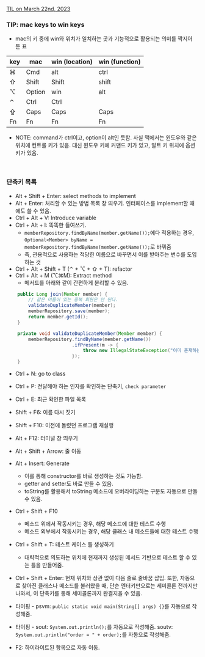 [TIL on March 22nd, 2023](../../TIL/2023/03/03-22-2023.md)
### TIP: mac keys to win keys
* mac의 키 중에 win와 위치가 일치하는 곳과 기능적으로 활용되는 의미를 짝지어 둔 표

|key| mac   | win (location)   | win (function) |
|---|-------|------------------|----------------|
|⌘ | Cmd   | alt              | ctrl           |
|⇧  | Shift | Shift            | shift          |
|⌥ | Option | win             | alt            |
|⌃  | Ctrl  | Ctrl             |                |
|⇪  | Caps  | Caps             | Caps           |
|Fn | Fn    | Fn               | Fn             |
* NOTE: command가 ctrl이고, option이 alt인 듯함. 사실 맥에서는 윈도우와 같은 위치에 컨트롤 키가 있음. 대신 윈도우 키에 커맨드 키가 있고, 알트 키 위치에 옵션 키가 있음.
<br>

### 단축키 목록
* Alt + Shift + Enter: select methods to implement
* Alt + Enter: 처리할 수 있는 방법 목록 창 띄우기. 인터페이스를 implement할 때에도 쓸 수 있음.
* Ctrl + Alt + V: Introduce variable
* Ctrl + Alt + I: 똑똑한 들여쓰기.
  - `memberRepository.findByName(member.getName());`에다 적용하는 경우, `Optional<Member> byName = memberRepository.findByName(member.getName());`로 바꿔줌
  - 즉, 관용적으로 사용하는 적당한 이름으로 바꾸면서 이를 받아주는 변수를 도입하는 것
* Ctrl + Alt + Shift + T (⌃ + ⌥ + ⇧ + T): refactor
* Ctrl + Alt + M (⌥⌘M): Extract method
  - 메서드를 아래와 같이 간편하게 분리할 수 있음.

```java
    public Long join(Member member) {
        // 같은 이름이 있는 중복 회원은 안 된다.
        validateDuplicateMember(member);
        memberRepository.save(member);
        return member.getId();
    }

    private void validateDuplicateMember(Member member) {
        memberRepository.findByName(member.getName())
                        .ifPresent(m -> {
                            throw new IllegalStateException("이미 존재하는 회원입니다.");
                        });
    }
```

* Ctrl + N: go to class
* Ctrl + P: 전달해야 하는 인자를 확인하는 단축키, `check parameter` 
* Ctrl + E: 최근 확인한 파일 목록

* Shift + F6: 이름 다시 짓기
* Shift + F10: 이전에 돌렸던 프로그램 재실행

* Alt + F12: 터미널 창 띄우기
* Alt + Shift + Arrow: 줄 이동
* Alt + Insert: Generate
  - 이를 통해 constructor를 바로 생성하는 것도 가능함.
  - getter and setter도 바로 만들 수 있음.
  - toString를 활용해서 toString 메소드에 오버라이딩하는 구문도 자동으로 만들 수 있음.

* Ctrl + Shift + F10
  - 메소드 위에서 작동시키는 경우, 해당 메소드에 대한 테스트 수행
  - 메소드 외부에서 작동시키는 경우, 해당 클래스 내 메소드들에 대한 테스트 수행
* Ctrl + Shift + T: 테스트 케이스 틀 생성하기
  - 대략적으로 의도하는 위치에 현재까지 생성된 메서드 기반으로 테스트 할 수 있는 틀을 만들어줌.
* Ctrl + Shift + Enter: 현재 위치와 상관 없이 다음 줄로 줄바꿈 삽입. 또한, 자동으로 찾아진 클래스나 메소드를 불러왔을 때, 단순 엔터키만으로는 세미콜론 전까지만 나와서, 이 단축키를 통해 세미콜론까지 완결지을 수 있음.

* 타이핑 - psvm: `public static void main(String[] args) {}`를 자동으로 작성해줌.
* 타이핑 - sout: `System.out.println();`를 자동으로 작성해줌. soutv: `System.out.println("order = " + order);`를 자동으로 작성해줌.

* F2: 하이라이트된 항목으로 자동 이동.